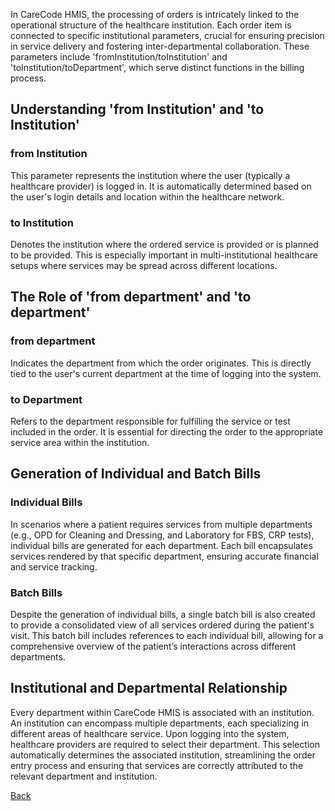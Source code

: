 In CareCode HMIS, the processing of orders is intricately linked to the operational structure of the healthcare institution. Each order item is connected to specific institutional parameters, crucial for ensuring precision in service delivery and fostering inter-departmental collaboration. These parameters include 'fromInstitution/toInstitution' and 'toInstitution/toDepartment', which serve distinct functions in the billing process.

## Understanding 'from Institution' and 'to Institution'
### from Institution
This parameter represents the institution where the user (typically a healthcare provider) is logged in. It is automatically determined based on the user's login details and location within the healthcare network.
### to Institution
Denotes the institution where the ordered service is provided or is planned to be provided. This is especially important in multi-institutional healthcare setups where services may be spread across different locations.

## The Role of 'from department' and 'to department'
### from department
Indicates the department from which the order originates. This is directly tied to the user's current department at the time of logging into the system.
### to Department
Refers to the department responsible for fulfilling the service or test included in the order. It is essential for directing the order to the appropriate service area within the institution.

## Generation of Individual and Batch Bills
### Individual Bills
In scenarios where a patient requires services from multiple departments (e.g., OPD for Cleaning and Dressing, and Laboratory for FBS, CRP tests), individual bills are generated for each department. Each bill encapsulates services rendered by that specific department, ensuring accurate financial and service tracking.
### Batch Bills
Despite the generation of individual bills, a single batch bill is also created to provide a consolidated view of all services ordered during the patient's visit. This batch bill includes references to each individual bill, allowing for a comprehensive overview of the patient’s interactions across different departments.

## Institutional and Departmental Relationship
Every department within CareCode HMIS is associated with an institution. An institution can encompass multiple departments, each specializing in different areas of healthcare service.
Upon logging into the system, healthcare providers are required to select their department. This selection automatically determines the associated institution, streamlining the order entry process and ensuring that services are correctly attributed to the relevant department and institution.


[Back](https://github.com/hmislk/hmis/wiki/OPD)
